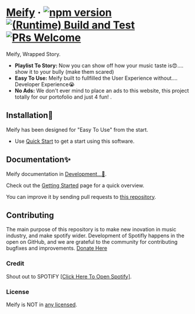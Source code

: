 # [Meify](https://react.dev/) &middot; [![npm version](https://img.shields.io/npm/v/react.svg?style=flat)](https://www.npmjs.com/package/react) [![(Runtime) Build and Test](https://github.com/facebook/react/actions/workflows/runtime_build_and_test.yml/badge.svg)](https://github.com/facebook/react/actions/workflows/runtime_build_and_test.yml) [![PRs Welcome](https://img.shields.io/badge/PRs-welcome-brightgreen.svg)](https://legacy.reactjs.org/docs/how-to-contribute.html#your-first-pull-request)

Meify, Wrapped Story.

* **Playlist To Story:** Now you can show off how your music taste is😍.... show it to your bully (make them scared)
* **Easy To Use:** Meify built to fullfilled the User Experience without.... Developer Experience😭
* **No Ads:** We don't ever mind to place an ads to this website, this project totally for our portofolio and just 4 fun! .

## Installation🚀

Meify has been designed for "Easy To Use" from the start.

* Use [Quick Start](https://meify.vercel.app) to get a start using this software.

## Documentation✨

Meify documentation in [Development...🏡](https://youtube.com/).

Check out the [Getting Started](https://meify.vercel.app) page for a quick overview.

You can improve it by sending pull requests to [this repository](https://github.com/Pashyaaaa/meify).

## Contributing

The main purpose of this repository is to make new inovation in music industry, and make spotify wider. Development of Spotifly happens in the open on GitHub, and we are grateful to the community for contributing bugfixes and improvements.
[Donate Here](https://saweria.co/Vyanz)

### Credit

Shout out to SPOTIFY [[Click Here To Open Spotify]](https://open.spotify.com).

### License

Meify is NOT in [any licensed](./LICENSE).
